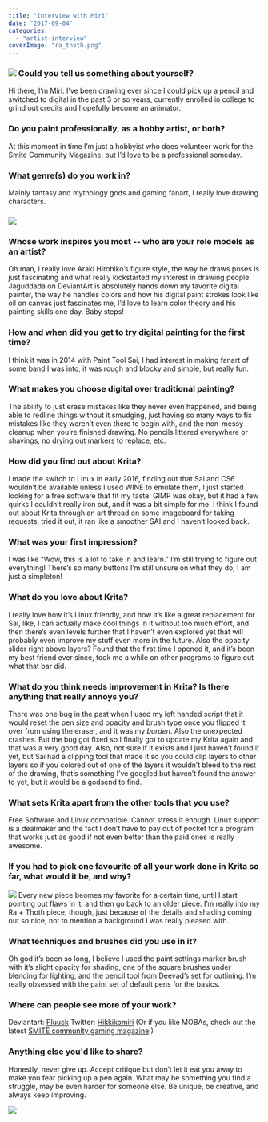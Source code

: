 ```yaml
---
title: "Interview with Miri"
date: "2017-09-04"
categories: 
  - "artist-interview"
coverImage: "ra_thoth.png"
---
```


### ![](images/rama_ravana.png) Could you tell us something about yourself?

Hi there, I’m Miri. I’ve been drawing ever since I could pick up a pencil and switched to digital in the past 3 or so years, currently enrolled in college to grind out credits and hopefully become an animator.

### Do you paint professionally, as a hobby artist, or both?

At this moment in time I’m just a hobbyist who does volunteer work for the Smite Community Magazine, but I’d love to be a professional someday.

### What genre(s) do you work in?

Mainly fantasy and mythology gods and gaming fanart, I really love drawing characters.

### ![](images/thanatos_loki.png)

### Whose work inspires you most -- who are your role models as an artist?

Oh man, I really love Araki Hirohiko’s figure style, the way he draws poses is just fascinating and what really kickstarted my interest in drawing people. Jaguddada on DeviantArt is absolutely hands down my favorite digital painter, the way he handles colors and how his digital paint strokes look like oil on canvas just fascinates me, I’d love to learn color theory and his painting skills one day. Baby steps!

### How and when did you get to try digital painting for the first time?

I think it was in 2014 with Paint Tool Sai, I had interest in making fanart of some band I was into, it was rough and blocky and simple, but really fun.

### What makes you choose digital over traditional painting?

The ability to just erase mistakes like they never even happened, and being able to redline things without it smudging, just having so many ways to fix mistakes like they weren’t even there to begin with, and the non-messy cleanup when you’re finished drawing. No pencils littered everywhere or shavings, no drying out markers to replace, etc.

### How did you find out about Krita?

I made the switch to Linux in early 2016, finding out that Sai and CS6 wouldn’t be available unless I used WINE to emulate them, I just started looking for a free software that fit my taste. GIMP was okay, but it had a few quirks I couldn’t really iron out, and it was a bit simple for me. I think I found out about Krita through an art thread on some imageboard for taking requests, tried it out, it ran like a smoother SAI and I haven’t looked back.

### What was your first impression?

I was like “Wow, this is a lot to take in and learn.” I’m still trying to figure out everything! There’s so many buttons I’m still unsure on what they do, I am just a simpleton!

### What do you love about Krita?

I really love how it’s Linux friendly, and how it’s like a great replacement for Sai, like, I can actually make cool things in it without too much effort, and then there’s even levels further that I haven’t even explored yet that will probably even improve my stuff even more in the future. Also the opacity slider right above layers? Found that the first time I opened it, and it’s been my best friend ever since, took me a while on other programs to figure out what that bar did.

### What do you think needs improvement in Krita? Is there anything that really annoys you?

There was one bug in the past when I used my left handed script that it would reset the pen size and opacity and brush type once you flipped it over from using the eraser, and it was my _burden_. Also the unexpected crashes. But the bug got fixed so I finally got to update my Krita again and that was a very good day. Also, not sure if it exists and I just haven’t found it yet, but Sai had a clipping tool that made it so you could clip layers to other layers so if you colored out of one of the layers it wouldn’t bleed to the rest of the drawing, that’s something I’ve googled but haven’t found the answer to yet, but it would be a godsend to find.

### What sets Krita apart from the other tools that you use?

Free Software and Linux compatible. Cannot stress it enough. Linux support is a dealmaker and the fact I don’t have to pay out of pocket for a program that works just as good if not even better than the paid ones is really awesome.

### If you had to pick one favourite of all your work done in Krita so far, what would it be, and why?

![](images/ra_thoth.png) Every new piece beomes my favorite for a certain time, until I start pointing out flaws in it, and then go back to an older piece. I’m really into my Ra + Thoth piece, though, just because of the details and shading coming out so nice, not to mention a background I was really pleased with.

### What techniques and brushes did you use in it?

Oh god it’s been so long, I believe I used the paint settings marker brush with it’s slight opacity for shading, one of the square brushes under blending for lighting, and the pencil tool from Deevad’s set for outlining. I’m really obsessed with the paint set of default pens for the basics.

### Where can people see more of your work?

Deviantart: [Pluuck](http://pluuck.deviantart.com/) Twitter: [Hikkikomiri](https://twitter.com/hikkikomiri) (Or if you like MOBAs, check out the latest [SMITE community gaming magazine](https://gameonmag.com/magazines/smite-community-magazine/)!)

### Anything else you'd like to share?

Honestly, never give up. Accept critique but don’t let it eat you away to make you fear picking up a pen again. What may be something you find a struggle, may be even harder for someone else. Be unique, be creative, and always keep improving.

![](images/cu_chulainn.png)
